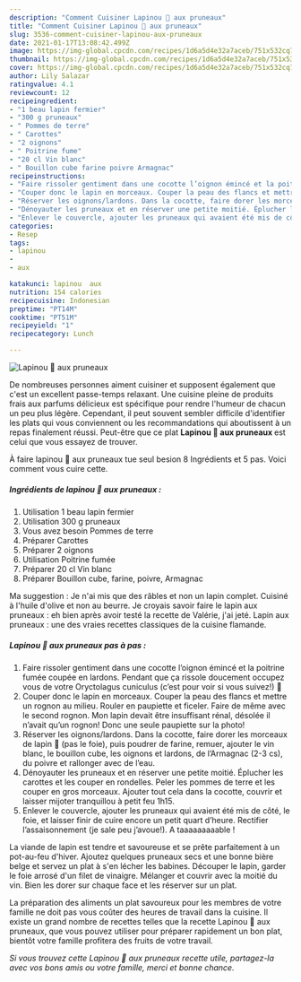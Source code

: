 ```yaml
---
description: "Comment Cuisiner Lapinou 🐇 aux pruneaux"
title: "Comment Cuisiner Lapinou 🐇 aux pruneaux"
slug: 3536-comment-cuisiner-lapinou-aux-pruneaux
date: 2021-01-17T13:08:42.499Z
image: https://img-global.cpcdn.com/recipes/1d6a5d4e32a7aceb/751x532cq70/lapinou-🐇-aux-pruneaux-photo-principale-de-la-recette.jpg
thumbnail: https://img-global.cpcdn.com/recipes/1d6a5d4e32a7aceb/751x532cq70/lapinou-🐇-aux-pruneaux-photo-principale-de-la-recette.jpg
cover: https://img-global.cpcdn.com/recipes/1d6a5d4e32a7aceb/751x532cq70/lapinou-🐇-aux-pruneaux-photo-principale-de-la-recette.jpg
author: Lily Salazar
ratingvalue: 4.1
reviewcount: 12
recipeingredient:
- "1 beau lapin fermier"
- "300 g pruneaux"
- " Pommes de terre"
- " Carottes"
- "2 oignons"
- " Poitrine fume"
- "20 cl Vin blanc"
- " Bouillon cube farine poivre Armagnac"
recipeinstructions:
- "Faire rissoler gentiment dans une cocotte l’oignon émincé et la poitrine fumée coupée en lardons. Pendant que ça rissole doucement occupez vous de votre Oryctolagus cuniculus (c’est pour voir si vous suivez!) 🐇"
- "Couper donc le lapin en morceaux. Couper la peau des flancs et mettre un rognon au milieu. Rouler en paupiette et ficeler. Faire de même avec le second rognon. Mon lapin devait être insuffisant rénal, désolée il n’avait qu’un rognon! Donc une seule paupiette sur la photo!"
- "Réserver les oignons/lardons. Dans la cocotte, faire dorer les morceaux de lapin 🐇 (pas le foie), puis poudrer de farine, remuer, ajouter le vin blanc, le bouillon cube, les oignons et lardons, de l’Armagnac (2-3 cs), du poivre et rallonger avec de l’eau."
- "Dénoyauter les pruneaux et en réserver une petite moitié. Éplucher les carottes et les couper en rondelles. Peler les pommes de terre et les couper en gros morceaux. Ajouter tout cela dans la cocotte, couvrir et laisser mijoter tranquillou à petit feu 1h15."
- "Enlever le couvercle, ajouter les pruneaux qui avaient été mis de côté, le foie, et laisser finir de cuire encore un petit quart d’heure. Rectifier l’assaisonnement (je sale peu j’avoue!). A taaaaaaaaable !"
categories:
- Resep
tags:
- lapinou
- 
- aux

katakunci: lapinou  aux 
nutrition: 154 calories
recipecuisine: Indonesian
preptime: "PT14M"
cooktime: "PT51M"
recipeyield: "1"
recipecategory: Lunch

---
```



![Lapinou 🐇 aux pruneaux](https://img-global.cpcdn.com/recipes/1d6a5d4e32a7aceb/751x532cq70/lapinou-🐇-aux-pruneaux-photo-principale-de-la-recette.jpg)

De nombreuses personnes aiment cuisiner et supposent également que c'est un excellent passe-temps relaxant. Une cuisine pleine de produits frais aux parfums délicieux est spécifique pour rendre l'humeur de chacun un peu plus légère. Cependant, il peut souvent sembler difficile d'identifier les plats qui vous conviennent ou les recommandations qui aboutissent à un repas finalement réussi. Peut-être que ce plat <strong> Lapinou 🐇 aux pruneaux </strong> est celui que vous essayez de trouver.

<!--inarticleads1-->

À faire lapinou 🐇 aux pruneaux tue seul besion 8 Ingrédients et 5 pas. Voici comment vous cuire cette.

##### Ingrédients de lapinou 🐇 aux pruneaux :

1. Utilisation 1 beau lapin fermier
1. Utilisation 300 g pruneaux
1. Vous avez besoin  Pommes de terre
1. Préparer  Carottes
1. Préparer 2 oignons
1. Utilisation  Poitrine fumée
1. Préparer 20 cl Vin blanc
1. Préparer  Bouillon cube, farine, poivre, Armagnac


Ma suggestion : Je n&#39;ai mis que des râbles et non un lapin complet. Cuisiné à l&#39;huile d&#39;olive et non au beurre. Je croyais savoir faire le lapin aux pruneaux : eh bien après avoir testé la recette de Valérie, j&#39;ai jeté. Lapin aux pruneaux : une des vraies recettes classiques de la cuisine flamande. 

<!--inarticleads2-->

##### Lapinou 🐇 aux pruneaux pas à pas :

1. Faire rissoler gentiment dans une cocotte l’oignon émincé et la poitrine fumée coupée en lardons. Pendant que ça rissole doucement occupez vous de votre Oryctolagus cuniculus (c’est pour voir si vous suivez!) 🐇
1. Couper donc le lapin en morceaux. Couper la peau des flancs et mettre un rognon au milieu. Rouler en paupiette et ficeler. Faire de même avec le second rognon. Mon lapin devait être insuffisant rénal, désolée il n’avait qu’un rognon! Donc une seule paupiette sur la photo!
1. Réserver les oignons/lardons. Dans la cocotte, faire dorer les morceaux de lapin 🐇 (pas le foie), puis poudrer de farine, remuer, ajouter le vin blanc, le bouillon cube, les oignons et lardons, de l’Armagnac (2-3 cs), du poivre et rallonger avec de l’eau.
1. Dénoyauter les pruneaux et en réserver une petite moitié. Éplucher les carottes et les couper en rondelles. Peler les pommes de terre et les couper en gros morceaux. Ajouter tout cela dans la cocotte, couvrir et laisser mijoter tranquillou à petit feu 1h15.
1. Enlever le couvercle, ajouter les pruneaux qui avaient été mis de côté, le foie, et laisser finir de cuire encore un petit quart d’heure. Rectifier l’assaisonnement (je sale peu j’avoue!). A taaaaaaaaable !


La viande de lapin est tendre et savoureuse et se prête parfaitement à un pot-au-feu d&#39;hiver. Ajoutez quelques pruneaux secs et une bonne bière belge et servez un plat à s&#39;en lécher les babines. Découper le lapin, garder le foie arrosé d&#39;un filet de vinaigre. Mélanger et couvrir avec la moitié du vin. Bien les dorer sur chaque face et les réserver sur un plat. 

<!--inarticleads1-->

<p>
La préparation des aliments un plat savoureux pour les membres de votre famille ne doit pas vous coûter des heures de travail dans la cuisine. Il existe un grand nombre de recettes telles que la recette Lapinou 🐇 aux pruneaux, que vous pouvez utiliser pour préparer rapidement un bon plat, bientôt votre famille profitera des fruits de votre travail.
</p>

<p>
<i>Si vous trouvez cette Lapinou 🐇 aux pruneaux recette utile, partagez-la avec vos bons amis ou votre famille, merci et bonne chance.</i>
</p>
